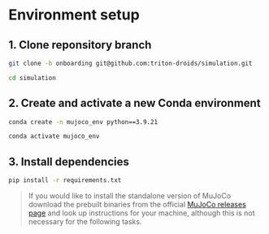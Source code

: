 # Environment setup

## 1. Clone reponsitory branch
   ````bash
   git clone -b onboarding git@github.com:triton-droids/simulation.git

   cd simulation
   ````

## 2. Create and activate a new Conda environment
   ````bash
   conda create -n mujoco_env python==3.9.21

   conda activate mujoco_env
   ````

## 3. Install dependencies
  ````bash
  pip install -r requirements.txt
  ````

  >If you would like to install the standalone version of MuJoCo download the prebuilt binaries from the official [MuJoCo releases page](https://github.com/google-deepmind/mujoco/releases) and look up instructions for your machine, although this is not necessary for the following tasks. 
